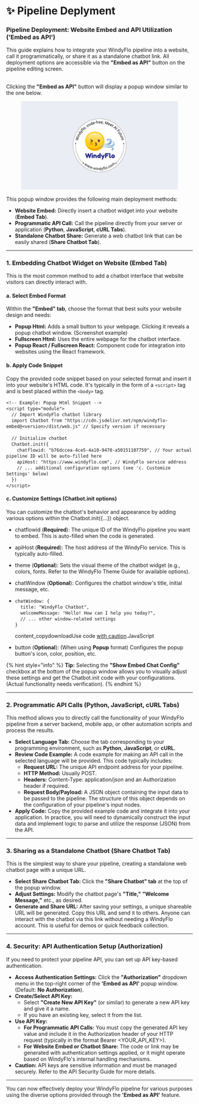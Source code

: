 # ✨ Pipeline Deplyment

### Pipeline Deployment: Website Embed and API Utilization ('Embed as API')

This guide explains how to integrate your WindyFlo pipeline into a website, call it programmatically, or share it as a standalone chatbot link. All deployment options are accessible via the **"Embed as API"** button on the pipeline editing screen.


\
Clicking the **"Embed as API"** button will display a popup window similar to the one below.

<figure><img src=".gitbook/assets/000 ~ 005.png" alt=""><figcaption></figcaption></figure>

This popup window provides the following main deployment methods:

* **Website Embed:** Directly insert a chatbot widget into your website (**Embed Tab**).
* **Programmatic API Call:** Call the pipeline directly from your server or application (**Python**, **JavaScript**, **cURL Tabs**).
* **Standalone Chatbot Share:** Generate a web chatbot link that can be easily shared (**Share Chatbot Tab**).

***

### 1. Embedding Chatbot Widget on Website (Embed Tab)

This is the most common method to add a chatbot interface that website visitors can directly interact with.

#### a. Select Embed Format

Within the **"Embed" tab**, choose the format that best suits your website design and needs:

* **Popup Html:** Adds a small button to your webpage. Clicking it reveals a popup chatbot window. (Screenshot example)
* **Fullscreen Html:** Uses the entire webpage for the chatbot interface.
* **Popup React / Fullscreen React:** Component code for integration into websites using the React framework.

#### b. Apply Code Snippet

Copy the provided code snippet based on your selected format and insert it into your website's HTML code. It's typically in the form of a `<script>` tag and is best placed within the `<body>` tag.

```
<!-- Example: Popup Html Snippet -->
<script type="module">
  // Import WindyFlo chatbot library
  import Chatbot from "https://cdn.jsdelivr.net/npm/windyflo-embed@<version>/dist/web.js" // Specify version if necessary

  // Initialize chatbot
  Chatbot.init({
    chatflowid: "b76dccea-4ce5-4a10-9470-a50151107759", // Your actual pipeline ID will be auto-filled here
    apiHost: "https://www.windyflo.com", // WindyFlo service address
    // ... additional configuration options (see 'c. Customize Settings' below)
  })
</script>
```

#### c. Customize Settings (Chatbot.init options)

You can customize the chatbot's behavior and appearance by adding various options within the Chatbot.init({...}) object.

* chatflowid (**Required**): The unique ID of the WindyFlo pipeline you want to embed. This is auto-filled when the code is generated.
* apiHost (**Required**): The host address of the WindyFlo service. This is typically auto-filled.
* theme (**Optional**): Sets the visual theme of the chatbot widget (e.g., colors, fonts. Refer to the WindyFlo Theme Guide for available options).
* chatWindow (**Optional**): Configures the chatbot window's title, initial message, etc.
*   ```
    chatWindow: {
      title: "WindyFlo Chatbot",
      welcomeMessage: "Hello! How can I help you today?",
      // ... other window-related settings
    }
    ```

    content\_copydownloadUse code [with caution](https://support.google.com/legal/answer/13505487).JavaScript
* button (**Optional**): (When using **Popup** format) Configures the popup button's icon, color, position, etc.

{% hint style="info" %}
**Tip:** Selecting the **"Show Embed Chat Config"** checkbox at the bottom of the popup window allows you to visually adjust these settings and get the Chatbot.init code with your configurations. (Actual functionality needs verification).
{% endhint %}

***

### 2. Programmatic API Calls (Python, JavaScript, cURL Tabs)

This method allows you to directly call the functionality of your WindyFlo pipeline from a server backend, mobile app, or other automation scripts and process the results.

* **Select Language Tab:** Choose the tab corresponding to your programming environment, such as **Python**, **JavaScript**, or **cURL**.
* **Review Code Example:** A code example for making an API call in the selected language will be provided. This code typically includes:
  * **Request URL:** The unique API endpoint address for your pipeline.
  * **HTTP Method:** Usually POST.
  * **Headers:** Content-Type: application/json and an Authorization header if required.
  * **Request Body/Payload:** A JSON object containing the input data to be passed to the pipeline. The structure of this object depends on the configuration of your pipeline's input nodes.
* **Apply Code:** Copy the provided example code and integrate it into your application. In practice, you will need to dynamically construct the input data and implement logic to parse and utilize the response (JSON) from the API.

***

### 3. Sharing as a Standalone Chatbot (Share Chatbot Tab)

This is the simplest way to share your pipeline, creating a standalone web chatbot page with a unique URL.

* **Select Share Chatbot Tab:** Click the **"Share Chatbot" tab** at the top of the popup window.
* **Adjust Settings:** Modify the chatbot page's **"Title,"** **"Welcome Message,"** etc., as desired.
* **Generate and Share URL:** After saving your settings, a unique shareable URL will be generated. Copy this URL and send it to others. Anyone can interact with the chatbot via this link without needing a WindyFlo account. This is useful for demos or quick feedback collection.

***

### 4. Security: API Authentication Setup (Authorization)

If you need to protect your pipeline API, you can set up API key-based authentication.

* **Access Authentication Settings:** Click the **"Authorization"** dropdown menu in the top-right corner of the **'Embed as API'** popup window. (Default: **No Authorization**).
* **Create/Select API Key:**
  * Select **"Create New API Key"** (or similar) to generate a new API key and give it a name.
  * If you have an existing key, select it from the list.
* **Use API Key:**
  * **For Programmatic API Calls:** You must copy the generated API key value and include it in the Authorization header of your HTTP request (typically in the format Bearer \<YOUR\_API\_KEY>).
  * **For Website Embed or Chatbot Share:** The code or link may be generated with authentication settings applied, or it might operate based on WindyFlo's internal handling mechanisms.
* **Caution:** API keys are sensitive information and must be managed securely. Refer to the API Security Guide for more details.

***

You can now effectively deploy your WindyFlo pipeline for various purposes using the diverse options provided through the **'Embed as API'** feature.

